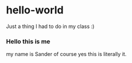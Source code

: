 # hello-world
Just a thing I had to do in my class :)

### Hello this is me
my name is Sander of course
yes this is literally it.
